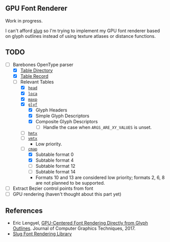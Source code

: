 ## GPU Font Renderer

Work in progress.

I can't afford [slug](https://sluglibrary.com/) so I'm trying to implement my GPU font renderer based on glyph outlines instead of using texture atlases or distance functions.

## TODO
- [ ] Barebones OpenType parser
  - [x] [Table Directory](https://learn.microsoft.com/en-us/typography/opentype/spec/otff#table-directory)
  - [x] [Table Record](https://learn.microsoft.com/en-us/typography/opentype/spec/otff)
  - [ ] Relevant Tables
    - [x] [`head`](https://learn.microsoft.com/en-us/typography/opentype/spec/head)
    - [x] [`loca`](https://learn.microsoft.com/en-us/typography/opentype/spec/loca)
    - [x] [`maxp`](https://learn.microsoft.com/en-us/typography/opentype/spec/maxp)
    - [x] [`glyf`](https://learn.microsoft.com/en-us/typography/opentype/spec/glyf)
      - [x] Glyph Headers
      - [x] Simple Glyph Descriptors
      - [x] Composite Glyph Descriptors
        - [ ] Handle the case when `ARGS_ARE_XY_VALUES` is unset.
    - [ ] [`hmtx`](https://learn.microsoft.com/en-us/typography/opentype/spec/hmtx)
    - [ ] [`vmtx`](https://learn.microsoft.com/en-us/typography/opentype/spec/vmtx)
      - Low priority.
    - [ ] [`cmap`](https://learn.microsoft.com/en-us/typography/opentype/spec/cmap)
      - [x] Subtable format 0
      - [x] Subtable format 4
      - [ ] Subtable format 12
      - [ ] Subtable format 14
      - Formats 10 and 13 are considered low priority; formats 2, 6, 8 are not planned to be supported.
- [ ] Extract Bezier control points from font
- [ ] GPU rendering (haven't thought about this part yet)

## References
- Eric Lengyel, [GPU-Centered Font Rendering Directly from Glyph Outlines](https://jcgt.org/published/0006/02/02/). Journal of Computer Graphics Techniques, 2017.
- [Slug Font Rendering Library](https://sluglibrary.com/)
